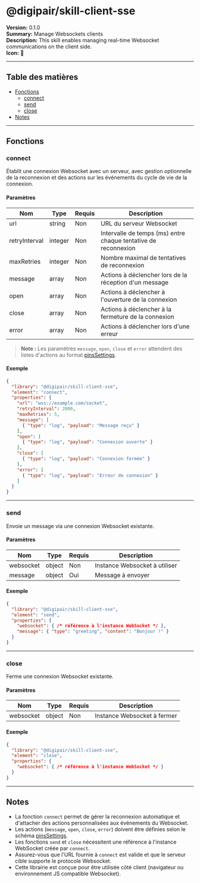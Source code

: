 # @digipair/skill-client-sse

**Version:** 0.1.0  
**Summary:** Manage Websockets clients  
**Description:** This skill enables managing real-time Websocket communications on the client side.  
**Icon:** 🔗

---

## Table des matières

- [Fonctions](#fonctions)
  - [connect](#connect)
  - [send](#send)
  - [close](#close)
- [Notes](#notes)

---

## Fonctions

### connect

Établit une connexion Websocket avec un serveur, avec gestion optionnelle de la reconnexion et des actions sur les événements du cycle de vie de la connexion.

#### Paramètres

| Nom            | Type     | Requis | Description                                                        |
|----------------|----------|--------|--------------------------------------------------------------------|
| url            | string   | Non    | URL du serveur Websocket                                           |
| retryInterval  | integer  | Non    | Intervalle de temps (ms) entre chaque tentative de reconnexion     |
| maxRetries     | integer  | Non    | Nombre maximal de tentatives de reconnexion                        |
| message        | array    | Non    | Actions à déclencher lors de la réception d'un message             |
| open           | array    | Non    | Actions à déclencher à l'ouverture de la connexion                 |
| close          | array    | Non    | Actions à déclencher à la fermeture de la connexion                |
| error          | array    | Non    | Actions à déclencher lors d'une erreur                             |

> **Note :** Les paramètres `message`, `open`, `close` et `error` attendent des listes d'actions au format [pinsSettings](https://schemas.digipair.ai/pinsSettings).

#### Exemple

```json
{
  "library": "@digipair/skill-client-sse",
  "element": "connect",
  "properties": {
    "url": "wss://example.com/socket",
    "retryInterval": 2000,
    "maxRetries": 5,
    "message": [
      { "type": "log", "payload": "Message reçu" }
    ],
    "open": [
      { "type": "log", "payload": "Connexion ouverte" }
    ],
    "close": [
      { "type": "log", "payload": "Connexion fermée" }
    ],
    "error": [
      { "type": "log", "payload": "Erreur de connexion" }
    ]
  }
}
```

---

### send

Envoie un message via une connexion Websocket existante.

#### Paramètres

| Nom        | Type   | Requis | Description                        |
|------------|--------|--------|------------------------------------|
| websocket  | object | Non    | Instance Websocket à utiliser      |
| message    | object | Oui    | Message à envoyer                  |

#### Exemple

```json
{
  "library": "@digipair/skill-client-sse",
  "element": "send",
  "properties": {
    "websocket": { /* référence à l'instance WebSocket */ },
    "message": { "type": "greeting", "content": "Bonjour !" }
  }
}
```

---

### close

Ferme une connexion Websocket existante.

#### Paramètres

| Nom        | Type   | Requis | Description                        |
|------------|--------|--------|------------------------------------|
| websocket  | object | Non    | Instance Websocket à fermer        |

#### Exemple

```json
{
  "library": "@digipair/skill-client-sse",
  "element": "close",
  "properties": {
    "websocket": { /* référence à l'instance WebSocket */ }
  }
}
```

---

## Notes

- La fonction `connect` permet de gérer la reconnexion automatique et d'attacher des actions personnalisées aux événements du Websocket.
- Les actions (`message`, `open`, `close`, `error`) doivent être définies selon le schéma [pinsSettings](https://schemas.digipair.ai/pinsSettings).
- Les fonctions `send` et `close` nécessitent une référence à l'instance WebSocket créée par `connect`.
- Assurez-vous que l'URL fournie à `connect` est valide et que le serveur cible supporte le protocole Websocket.
- Cette librairie est conçue pour être utilisée côté client (navigateur ou environnement JS compatible Websocket).